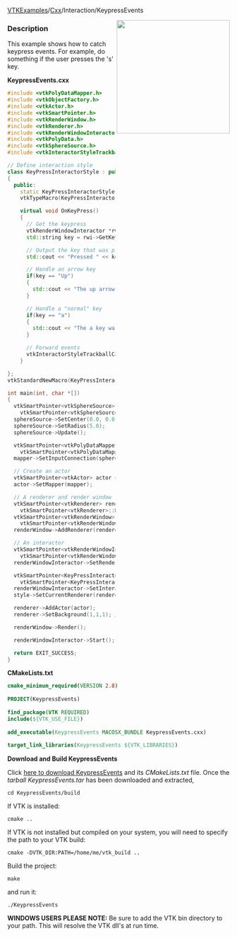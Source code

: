 [VTKExamples](Home)/[Cxx](Cxx)/Interaction/KeypressEvents

<img align="right" src="https://github.com/lorensen/VTKExamples/raw/master/Testing/Baseline/Interaction/TestKeypressEvents.png" width="256" />

### Description
This example shows how to catch keypress events. For example, do something if the user presses the 's' key.

**KeypressEvents.cxx**
```c++
#include <vtkPolyDataMapper.h>
#include <vtkObjectFactory.h>
#include <vtkActor.h>
#include <vtkSmartPointer.h>
#include <vtkRenderWindow.h>
#include <vtkRenderer.h>
#include <vtkRenderWindowInteractor.h>
#include <vtkPolyData.h>
#include <vtkSphereSource.h>
#include <vtkInteractorStyleTrackballCamera.h>

// Define interaction style
class KeyPressInteractorStyle : public vtkInteractorStyleTrackballCamera
{
  public:
    static KeyPressInteractorStyle* New();
    vtkTypeMacro(KeyPressInteractorStyle, vtkInteractorStyleTrackballCamera);

    virtual void OnKeyPress()
    {
      // Get the keypress
      vtkRenderWindowInteractor *rwi = this->Interactor;
      std::string key = rwi->GetKeySym();

      // Output the key that was pressed
      std::cout << "Pressed " << key << std::endl;

      // Handle an arrow key
      if(key == "Up")
      {
        std::cout << "The up arrow was pressed." << std::endl;
      }

      // Handle a "normal" key
      if(key == "a")
      {
        std::cout << "The a key was pressed." << std::endl;
      }

      // Forward events
      vtkInteractorStyleTrackballCamera::OnKeyPress();
    }

};
vtkStandardNewMacro(KeyPressInteractorStyle);

int main(int, char *[])
{
  vtkSmartPointer<vtkSphereSource> sphereSource =
    vtkSmartPointer<vtkSphereSource>::New();
  sphereSource->SetCenter(0.0, 0.0, 0.0);
  sphereSource->SetRadius(5.0);
  sphereSource->Update();

  vtkSmartPointer<vtkPolyDataMapper> mapper =
    vtkSmartPointer<vtkPolyDataMapper>::New();
  mapper->SetInputConnection(sphereSource->GetOutputPort());

  // Create an actor
  vtkSmartPointer<vtkActor> actor = vtkSmartPointer<vtkActor>::New();
  actor->SetMapper(mapper);

  // A renderer and render window
  vtkSmartPointer<vtkRenderer> renderer =
    vtkSmartPointer<vtkRenderer>::New();
  vtkSmartPointer<vtkRenderWindow> renderWindow =
    vtkSmartPointer<vtkRenderWindow>::New();
  renderWindow->AddRenderer(renderer);

  // An interactor
  vtkSmartPointer<vtkRenderWindowInteractor> renderWindowInteractor =
    vtkSmartPointer<vtkRenderWindowInteractor>::New();
  renderWindowInteractor->SetRenderWindow(renderWindow);

  vtkSmartPointer<KeyPressInteractorStyle> style =
    vtkSmartPointer<KeyPressInteractorStyle>::New();
  renderWindowInteractor->SetInteractorStyle(style);
  style->SetCurrentRenderer(renderer);

  renderer->AddActor(actor);
  renderer->SetBackground(1,1,1); // Background color white

  renderWindow->Render();

  renderWindowInteractor->Start();

  return EXIT_SUCCESS;
}
```
**CMakeLists.txt**
```cmake
cmake_minimum_required(VERSION 2.8)
 
PROJECT(KeypressEvents)
 
find_package(VTK REQUIRED)
include(${VTK_USE_FILE})
 
add_executable(KeypressEvents MACOSX_BUNDLE KeypressEvents.cxx)
 
target_link_libraries(KeypressEvents ${VTK_LIBRARIES})
```

**Download and Build KeypressEvents**

Click [here to download KeypressEvents](https://github.com/lorensen/VTKWikiExamplesTarballs/raw/master/KeypressEvents.tar) and its *CMakeLists.txt* file.
Once the *tarball KeypressEvents.tar* has been downloaded and extracted,
```
cd KeypressEvents/build 
```
If VTK is installed:
```
cmake ..
```
If VTK is not installed but compiled on your system, you will need to specify the path to your VTK build:
```
cmake -DVTK_DIR:PATH=/home/me/vtk_build ..
```
Build the project:
```
make
```
and run it:
```
./KeypressEvents
```
**WINDOWS USERS PLEASE NOTE:** Be sure to add the VTK bin directory to your path. This will resolve the VTK dll's at run time.

